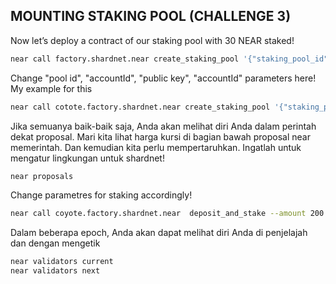 ## MOUNTING STAKING POOL (CHALLENGE 3)



Now let’s deploy a contract of our staking pool with 30 NEAR staked!
```bash
near call factory.shardnet.near create_staking_pool '{"staking_pool_id": "<pool id>", "owner_id": "<accountId>", "stake_public_key": "<public key>", "reward_fee_fraction": {"numerator": 5, "denominator": 100}, "code_hash":"DD428g9eqLL8fWUxv8QSpVFzyHi1Qd16P8ephYCTmMSZ"}' --accountId="<accountId>" --amount=30 --gas=300000000000000
```
Change "pool id", "accountId", "public key", "accountId" parameters here!
My example for this
```bash
near call cotote.factory.shardnet.near create_staking_pool '{"staking_pool_id": "coyote", "owner_id": "coyote.shardnet.near", "stake_public_key": "ed25519:6gp2bTuvLaSCpACDoPauqzDLGyvX1ALDr3B3tEHPGDqy", "reward_fee_fraction": {"numerator": 5, "denominator": 100}, "code_hash":"DD428g9eqLL8fWUxv8QSpVFzyHi1Qd16P8ephYCTmMSZ"}' --accountId="0xdexa.shardnet.near" --amount=30 --gas=300000000000000
```
Jika semuanya baik-baik saja, Anda akan melihat diri Anda dalam perintah dekat proposal. Mari kita lihat harga kursi di bagian bawah proposal near memerintah. Dan kemudian kita perlu mempertaruhkan. Ingatlah untuk mengatur lingkungan untuk shardnet!
```bash
near proposals
```
Change parametres for staking accordingly!
```bash
near call coyote.factory.shardnet.near  deposit_and_stake --amount 200 --accountId coyote.shardnet.near --gas=300000000000000
```
Dalam beberapa epoch, Anda akan dapat melihat diri Anda di penjelajah dan dengan mengetik
```bash
near validators current 
near validators next
```
